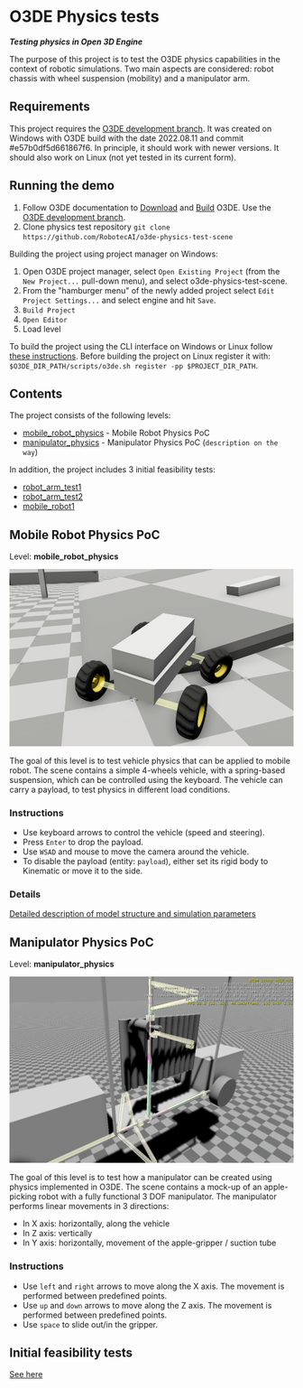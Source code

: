 # O3DE Physics tests

***Testing physics in Open 3D Engine***

The purpose of this project is to test the O3DE physics capabilities in the context of robotic simulations. Two main aspects are considered: robot chassis with wheel suspension (mobility) and a manipulator arm.

## Requirements 

This project requires the [O3DE development branch](https://github.com/o3de/o3de/tree/development). It was created on Windows with O3DE build with the date 2022.08.11 and commit #e57b0df5d661867f6. In principle, it should work with newer versions. It should also work on Linux (not yet tested in its current form).

## Running the demo

1. Follow O3DE documentation to [Download](https://www.o3de.org/docs/welcome-guide/setup/setup-from-github/) and [Build](https://www.o3de.org/docs/welcome-guide/setup/setup-from-github/building-windows/) O3DE. Use the [O3DE development branch](https://github.com/o3de/o3de/tree/development).
1. Clone physics test repository `git clone https://github.com/RobotecAI/o3de-physics-test-scene`

Building the project using project manager on Windows:

1. Open O3DE project manager, select `Open Existing Project` (from the `New Project...` pull-down menu), and select o3de-physics-test-scene.
1. From the "hamburger menu" of the newly added project select `Edit Project Settings...` and select engine and hit `Save`.
1. `Build Project`
1. `Open Editor`
1. Load level

To build the project using the CLI interface on Windows or Linux follow [these instructions](https://docs.o3de.org/docs/welcome-guide/create/creating-projects-using-cli/). Before building the project on Linux register it with: `$O3DE_DIR_PATH/scripts/o3de.sh register -pp $PROJECT_DIR_PATH`.

## Contents

The project consists of the following levels:
- [mobile_robot_physics](#mobile_robot_physics) - Mobile Robot Physics PoC
- [manipulator_physics](#manipulator_physics) - Manipulator Physics PoC (`description on the way`)

In addition, the project includes 3 initial feasibility tests:
- [robot_arm_test1](Doc/Initial_Feasibility_tests.md#robot_arm_test1)
- [robot_arm_test2](Doc/Initial_Feasibility_tests.md#robot_arm_test2)
- [mobile_robot1](Doc/Initial_Feasibility_tests.md#mobile_robot1)


## <a name="mobile_robot_physics"></a>Mobile Robot Physics PoC

Level: **mobile_robot_physics**

![Mobile robot simulation](Doc/mobile_robot_physics.png)

The goal of this level is to test vehicle physics that can be applied to mobile robot. The scene contains a simple 4-wheels vehicle, with a spring-based suspension, which can be controlled using the keyboard. The vehicle can carry a payload, to test physics in different load conditions.

### Instructions

- Use keyboard arrows to control the vehicle (speed and steering).
- Press `Enter` to drop the payload.
- Use `WSAD` and mouse to move the camera around the vehicle.
- To disable the payload (entity: `payload`), either set its rigid body to Kinematic or move it to the side.

### Details

[Detailed description of model structure and simulation parameters](Doc/Mobile_Robot_Technical_Details.md)

## <a name="manipulator_physics"></a>Manipulator Physics PoC

Level: **manipulator_physics**

![Manipulator physics simulation](Doc/manipulator_PoC.png)

The goal of this level is to test how a manipulator can be created using physics implemented in O3DE. The scene contains a mock-up of an apple-picking robot with a fully functional 3 DOF manipulator. The manipulator performs linear movements in 3 directions:

-   In X axis: horizontally, along the vehicle
-   In Z axis: vertically
-   In Y axis: horizontally, movement of the apple-gripper / suction tube 

### Instructions

-   Use `left` and `right` arrows to move along the X axis. The movement is performed between predefined points.
-   Use `up` and `down` arrows to move along the Z axis. The movement is performed between predefined points.
-   Use `space` to slide out/in the gripper.

## Initial feasibility tests

[See here](Doc/Initial_Feasibility_tests.md)

